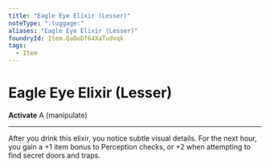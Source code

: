 ```yaml
---
title: "Eagle Eye Elixir (Lesser)"
noteType: ":luggage:"
aliases: "Eagle Eye Elixir (Lesser)"
foundryId: Item.QaDoDf64XaTudvqk
tags:
  - Item
---
```


# Eagle Eye Elixir (Lesser)

**Activate** A (manipulate)

* * *

After you drink this elixir, you notice subtle visual details. For the next hour, you gain a +1 item bonus to Perception checks, or +2 when attempting to find secret doors and traps.


